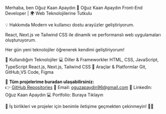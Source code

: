 Merhaba, ben Oğuz Kaan Apaydın
🚀 Oğuz Kaan Apaydın
Front-End Developer | 🌍 Web Teknolojilerine Tutkulu

💡 Hakkımda
Modern ve kullanıcı dostu arayüzler geliştiriyorum.

React, Next.js ve Tailwind CSS ile dinamik ve performanslı web uygulamaları oluşturuyorum.

Her gün yeni teknolojiler öğrenerek kendimi geliştiriyorum!

🚀 Kullandığım Teknolojiler
💻 Diller & Frameworkler
HTML, CSS, JavaScript, TypeScript
React.js, Next.js, Tailwind CSS
🔧 Araçlar & Platformlar
Git, GitHub,VS Code, Figma

📌 **Tüm projelerime buradan ulaşabilirsiniz:**  
👉 [GitHub Repositories](https://github.com/ACKNOWLEDGEME41?tab=repositories)
📧 Email: oguzapaydin96@gmail.com
🔗 LinkedIn: Oğuz Kaan Apaydın
💻 Portfolio: Buraya Tıklayın

💬 İş birlikleri ve projeler için benimle iletişime geçmekten çekinmeyin! 🚀✨
